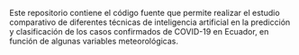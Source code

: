 Este repositorio contiene el código fuente que permite realizar el estudio comparativo de diferentes técnicas de inteligencia artificial en la predicción y clasificación de los casos confirmados de COVID-19 en Ecuador, en función de algunas variables meteorológicas. 
